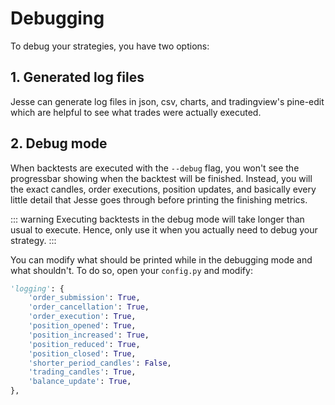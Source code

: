 # Debugging

To debug your strategies, you have two options:

## 1. Generated log files 
Jesse can generate log files in json, csv, charts, and tradingview's pine-edit which are helpful to see what trades were actually executed. 

## 2. Debug mode 

When backtests are executed with the `--debug` flag, you won't see the progressbar showing when the backtest will be finished. Instead, you will the exact candles, order executions, position updates, and basically every little detail that Jesse goes through before printing the finishing metrics. 

::: warning
Executing backtests in the debug mode will take longer than usual to execute. Hence, only use it when you actually need to debug your strategy. 
:::

You can modify what should be printed while in the debugging mode and what shouldn't. To do so, open your `config.py` and modify:
```py
'logging': {
    'order_submission': True,
    'order_cancellation': True,
    'order_execution': True,
    'position_opened': True,
    'position_increased': True,
    'position_reduced': True,
    'position_closed': True,
    'shorter_period_candles': False,
    'trading_candles': True,
    'balance_update': True,
},
```